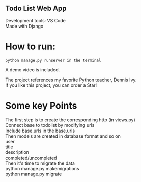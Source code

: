 ## Todo List Web App  
Development tools: VS Code  
Made with Django  

# How to run: 
```
python manage.py runserver in the terminal  
```
A demo video is included.

The project references my favorite Python teacher, Dennis Ivy.  
If you like this project, you can order a Star!

# Some key Points

The first step is to create the corresponding http (in views.py)  
Connect base to todolist by modifying urls  
Include base.urls in the base.urls  
Then models are created in database format and so on  
user  
title  
description  
completed/uncompleted  
Then it's time to migrate the data  
python manage.py makemigrations  
python manage.py migrate  
